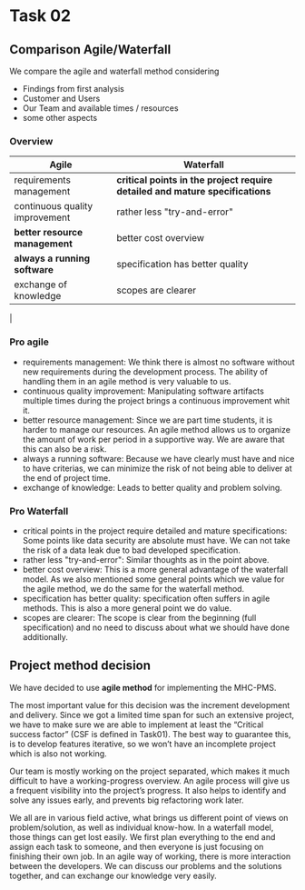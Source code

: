 # Task 02

## Comparison Agile/Waterfall

We compare the agile and waterfall method considering

+ Findings from first analysis
+ Customer and Users
+ Our Team and available times / resources
+ some other aspects

### Overview

| Agile                                 | Waterfall                                                               |
|---------------------------------------|--------------------------------------------------------------------------|
| requirements management               | **critical points in the project require detailed and mature specifications**|
| continuous quality improvement        | rather less "try-and-error"                                              |
| **better resource management**        | better cost overview                                                     |
| **always a running software**         | specification has better quality                                         |
| exchange of knowledge                 | scopes are clearer                                                       |
|


### Pro agile

 + requirements management: We think there is almost no software without new requirements during the development process. The ability of handling them in an agile method is very valuable to us.
 + continuous quality improvement: Manipulating software artifacts multiple times during the project brings a continuous improvement whit it.
 + better resource management: Since we are part time students, it is harder to manage our resources. An agile method allows us to organize the amount of work per period in a supportive way. We are aware that this can also be a risk.
 + always a running software: Because we have clearly must have and nice to have criterias, we can minimize the risk of not being able to deliver at the end of project time.
 + exchange of knowledge: Leads to better quality and problem solving.

### Pro Waterfall

 + critical points in the project require detailed and mature specifications: Some points like data security are absolute must have. We can not take the risk of a data leak due to bad developed specification.
 + rather less "try-and-error": Similar thoughts as in the point above.
 + better cost overview: This is a more general advantage of the waterfall model. As we also mentioned some general points which we value for the agile method, we do the same for the waterfall method.
 + specification has better quality: specification often suffers in agile methods. This is also a more general point we do value.
 + scopes are clearer: The scope is clear from the beginning (full specification) and no need to discuss about what we should have done additionally.


## Project method decision

We have decided to use **agile method** for implementing the MHC-PMS.

The most important value for this decision was the increment development and delivery.
Since we got a limited time span for such an extensive project, we have to make sure we are able to
implement at least the “Critical success factor” (CSF is defined in Task01). The best way to guarantee this,
is to develop features iterative, so we won’t have an incomplete project which is also not working.

Our team is mostly working on the project separated, which makes it much difficult to have a working-progress
overview. An agile process will give us a frequent visibility into the project’s progress. It also helps to identify
and solve any issues early, and prevents big refactoring work later.

We all are in various field active, what brings us different point of views on problem/solution, as well as individual
know-how. In a waterfall model, those things can get lost easily. We first plan everything to the end and assign each
task to someone, and then everyone is just focusing on finishing their own job. In an agile way of working, there is
more interaction between the developers. We can discuss our problems and the solutions together, and can exchange our
knowledge very easily.
